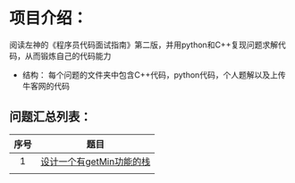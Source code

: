 # 项目介绍：
阅读左神的《程序员代码面试指南》第二版，并用python和C++复现问题求解代码，从而锻炼自己的代码能力
- 结构：
每个问题的文件夹中包含C++代码，python代码，个人题解以及上传牛客网的代码
## 问题汇总列表：

| 序号 |                             题目                             |
| :--: | :----------------------------------------------------------: |
|  1   | [ 设计一个有getMin功能的栈](https://www.nowcoder.com/practice/05e57ce2cd8e4a1eae8c3b0a7e9886be?tpId=101&tqId=33073&rp=1&ru=/ta/programmer-code-interview-guide&qru=/ta/programmer-code-interview-guide/question-ranking) |
|      |                                                              |

